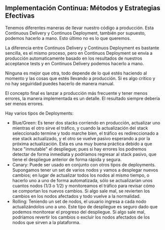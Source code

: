 <h2 align="left"> Implementación Continua: Métodos y Estrategias Efectivas </h2>

<p align="left"> Tenemos diferentes maneras de llevar nuestro código a producción. Esta Continuous Delivery y Continuos Deployment, también por supuesto, podemos hacerlo a mano. Esto último no es lo que queremos.

La diferencia entre Continuos Delivery y Continuos Deployment es bastante sencilla, es el mismo proceso, pero en Continuos Deployment se envía a producción automaticamente basado en los resultados de nuestros acceptance tests y en Continuos Delivery podemos hacerlo a mano. 

Ninguna es mejor que otra, todo depende de lo qué estés haciendo al momento y las cosas que estés llevando a producción. Si es algo crítico y no hay seguiridad puedes hacerlo de manera manual.

El concepto final es lanzar a producción más frecuente y tener menos errores, la manera implementada es un detalle. El resultado siempre debería ser menos errores.

Hay varios tipos de Deployments:

* Blue/Green: Es tener dos stacks corriendo en producción, actualizar uno mientras el otro sirve el tráfico, y cuando la actualización del stack seleccionado termine y todo marche bien, el tráfico es redireccionado a ese stack actualizado, y el otro se vuelve pasivo esperando a por la próxima actualización. Esta es una muy buena práctica debido a que hace "inmutable" el despliegue; pues si hay errores los podremos detectar de forma inmediata y podríamos regresar al stack pasivo, que tiene el despliegue anterior de forma rápida y segura.
* Canary: Puede ser usado en conjunto con otros tipos de deployments. Supongamos tener un set de varios nodos y vamos a desplegar nuevos cambios; en lugar de actualizar todos los nodos al mismo tiempo, o hacerlo uno a uno de forma automatizada, sólo se actualizarían unos cuantos nodos (1/3 o 1/2) y monitoreamos el tráfico para revisar cómo se comportan los nuevos cambios. Si algo sale mal, se revierten los cambios en los nodos afectados y todo vuelve a la normalidad.
* Rolling: Teniendo un set de nodos, el usuario ingresa a cada nodo actualizándolos uno a uno. Este tipo de despliegue es seguro dado que podemos monitorear el progreso del despliegue. Si algo sale mal, podríamos revertir los cambios o excluir los nodos afectados de los nodos que sirven a la plataforma. </p>